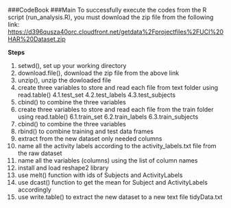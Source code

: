 ###CodeBook
###Main
To successfully execute the codes from the R script (run_analysis.R), you must download the zip file from the following link: https://d396qusza40orc.cloudfront.net/getdata%2Fprojectfiles%2FUCI%20HAR%20Dataset.zip

**Steps**
1.	setwd(), set up your working directory
2. 	download.file(), download the zip file from the above link
3. unzip(), unzip the dowloaded file
4. create three variables to store and read each file from text folder using read.table()
4.1.test_set
4.2.test_labels
4.3.test_subjects
5. cbind() to combine the three variables
6. create three variables to store and read each file from the train folder using read.table()
6.1.train_set
6.2.train_labels
6.3.train_subjects
7. cbind() to combine the three variables
8. rbind() to combine training and test data frames
9. extract from the new dataset only needed columns
10. name all the activity labels according to the activity_labels.txt file from the raw dataset
11. name all the variables (columns) using the list of column names
12. install and load reshape2 library
13. use melt() function with ids of Subjects and ActivityLabels
14. use dcast() function to get the mean for Subject and ActivityLabels accordingly
15. use write.table() to extract the new dataset to a new text file tidyData.txt
